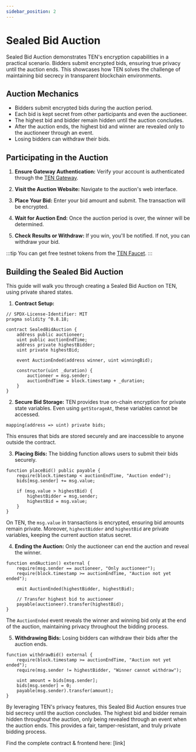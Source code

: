 ```yaml
---
sidebar_position: 2
---
```

# Sealed Bid Auction

Sealed Bid Auction demonstrates TEN's encryption capabilities in a practical scenario. Bidders submit encrypted bids, ensuring true privacy until the auction ends. This showcases how TEN solves the challenge of maintaining bid secrecy in transparent blockchain environments.

## **Auction Mechanics**

- Bidders submit encrypted bids during the auction period.
- Each bid is kept secret from other participants and even the auctioneer.
- The highest bid and bidder remain hidden until the auction concludes.
- After the auction ends, the highest bid and winner are revealed only to the auctioneer through an event.
- Losing bidders can withdraw their bids.

## **Participating in the Auction**

1. **Ensure Gateway Authentication:** Verify your account is authenticated through the [TEN Gateway](https://testnet.ten.xyz/).

2. **Visit the Auction Website:** Navigate to the auction's web interface.

3. **Place Your Bid:** Enter your bid amount and submit. The transaction will be encrypted.

4. **Wait for Auction End:** Once the auction period is over, the winner will be determined.

5. **Check Results or Withdraw:** If you win, you'll be notified. If not, you can withdraw your bid.

:::tip
You can get free testnet tokens from the [TEN Faucet](/docs/getting-started/for-users/get-tokens).
:::

## **Building the Sealed Bid Auction**

This guide will walk you through creating a Sealed Bid Auction on TEN, using private shared states.

1. **Contract Setup:**

```solidity
// SPDX-License-Identifier: MIT
pragma solidity ^0.8.18;

contract SealedBidAuction {
    address public auctioneer;
    uint public auctionEndTime;
    address private highestBidder;
    uint private highestBid;

    event AuctionEnded(address winner, uint winningBid);

    constructor(uint _duration) {
        auctioneer = msg.sender;
        auctionEndTime = block.timestamp + _duration;
    }
}
```

2. **Secure Bid Storage:** TEN provides true on-chain encryption for private state variables. Even using `getStorageAt`, these variables cannot be accessed.

```solidity
mapping(address => uint) private bids;
```

This ensures that bids are stored securely and are inaccessible to anyone outside the contract.

3. **Placing Bids:** The bidding function allows users to submit their bids securely.

```solidity
function placeBid() public payable {
    require(block.timestamp < auctionEndTime, "Auction ended");
    bids[msg.sender] += msg.value;
    
    if (msg.value > highestBid) {
        highestBidder = msg.sender;
        highestBid = msg.value;
    }
}
```

On TEN, the `msg.value` in transactions is encrypted, ensuring bid amounts remain private. Moreover, `highestBidder` and `highestBid` are private variables, keeping the current auction status secret.

4. **Ending the Auction:** Only the auctioneer can end the auction and reveal the winner.

```solidity
function endAuction() external {
    require(msg.sender == auctioneer, "Only auctioneer");
    require(block.timestamp >= auctionEndTime, "Auction not yet ended");
    
    emit AuctionEnded(highestBidder, highestBid);
    
    // Transfer highest bid to auctioneer
    payable(auctioneer).transfer(highestBid);
}
```

The `AuctionEnded` event reveals the winner and winning bid only at the end of the auction, maintaining privacy throughout the bidding process.

5. **Withdrawing Bids:** Losing bidders can withdraw their bids after the auction ends.

```solidity
function withdrawBid() external {
    require(block.timestamp >= auctionEndTime, "Auction not yet ended");
    require(msg.sender != highestBidder, "Winner cannot withdraw");
    
    uint amount = bids[msg.sender];
    bids[msg.sender] = 0;
    payable(msg.sender).transfer(amount);
}
```

By leveraging TEN's privacy features, this Sealed Bid Auction ensures true bid secrecy until the auction concludes. The highest bid and bidder remain hidden throughout the auction, only being revealed through an event when the auction ends. This provides a fair, tamper-resistant, and truly private bidding process.

Find the complete contract & frontend here: [link]
